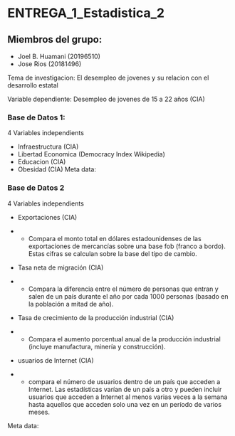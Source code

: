 # ENTREGA_1_Estadistica_2

## Miembros del grupo:
 + Joel B. Huamani (20196510)
 + Jose Rios (20181496)
 
Tema de investigacion: El desempleo de jovenes y su relacion con el desarrollo estatal 

Variable dependiente: Desempleo de jovenes de 15 a 22 años (CIA)

### Base de Datos 1:

4 Variables independients
 + Infraestructura (CIA)
 + Libertad Economica (Democracy Index Wikipedia)
 + Educacion (CIA)
 + Obesidad (CIA)
Meta data:


### Base de Datos 2

4 Variables independients

 + Exportaciones (CIA) 
 + - Compara el monto total en dólares estadounidenses de las exportaciones de mercancías sobre una base fob (franco a bordo). Estas cifras se calculan sobre la base del tipo de cambio.
 
 + Tasa neta de migración (CIA)
 + - Compara la diferencia entre el número de personas que entran y salen de un país durante el año por cada 1000 personas (basado en la población a mitad de año).
 
 + Tasa de crecimiento de la producción industrial (CIA)
 + - Compara el aumento porcentual anual de la producción industrial (incluye manufactura, minería y construcción).
 
 + usuarios de Internet (CIA)
 + - compara el número de usuarios dentro de un país que acceden a Internet. Las estadísticas varían de un país a otro y pueden incluir usuarios que acceden a Internet al menos varias veces a la semana hasta aquellos que acceden solo una vez en un período de varios meses.


Meta data:


